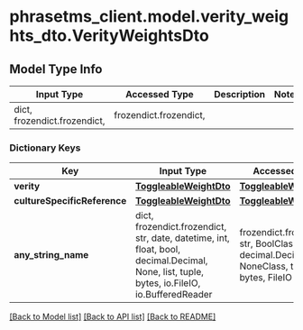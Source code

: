 # phrasetms_client.model.verity_weights_dto.VerityWeightsDto

## Model Type Info

| Input Type                   | Accessed Type          | Description | Notes |
| ---------------------------- | ---------------------- | ----------- | ----- |
| dict, frozendict.frozendict, | frozendict.frozendict, |             |

### Dictionary Keys

| Key                          | Input Type                                                                                                                                  | Accessed Type                                                                           | Description                                                        | Notes      |
| ---------------------------- | ------------------------------------------------------------------------------------------------------------------------------------------- | --------------------------------------------------------------------------------------- | ------------------------------------------------------------------ | ---------- |
| **verity**                   | [**ToggleableWeightDto**](ToggleableWeightDto.md)                                                                                           | [**ToggleableWeightDto**](ToggleableWeightDto.md)                                       |                                                                    | [optional] |
| **cultureSpecificReference** | [**ToggleableWeightDto**](ToggleableWeightDto.md)                                                                                           | [**ToggleableWeightDto**](ToggleableWeightDto.md)                                       |                                                                    | [optional] |
| **any_string_name**          | dict, frozendict.frozendict, str, date, datetime, int, float, bool, decimal.Decimal, None, list, tuple, bytes, io.FileIO, io.BufferedReader | frozendict.frozendict, str, BoolClass, decimal.Decimal, NoneClass, tuple, bytes, FileIO | any string name can be used but the value must be the correct type | [optional] |

[[Back to Model list]](../../README.md#documentation-for-models) [[Back to API list]](../../README.md#documentation-for-api-endpoints) [[Back to README]](../../README.md)

